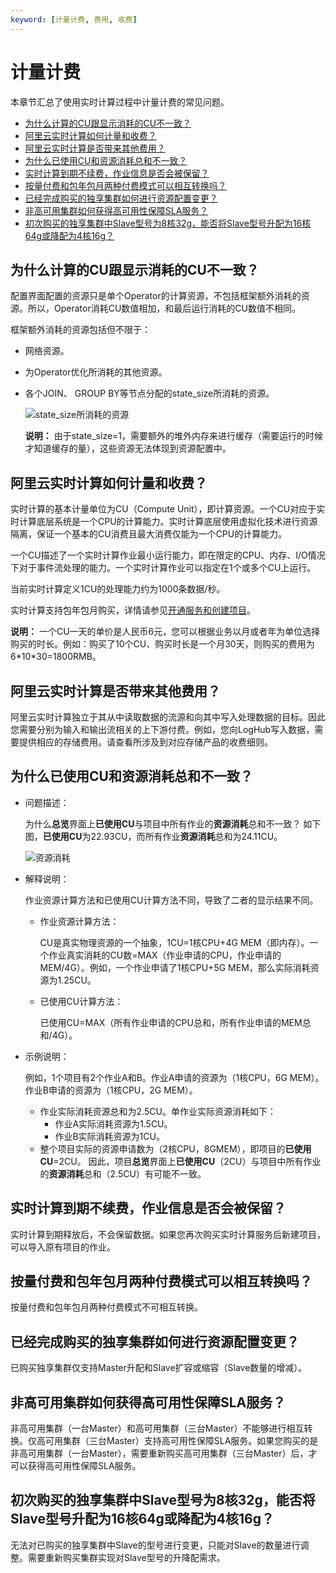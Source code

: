 ```yaml
---
keyword: [计量计费, 费用, 收费]
---
```


# 计量计费

本章节汇总了使用实时计算过程中计量计费的常见问题。

-   [为什么计算的CU跟显示消耗的CU不一致？](#section_939_i8v_foh)
-   [阿里云实时计算如何计量和收费？](#section_f4i_dbt_b08)
-   [阿里云实时计算是否带来其他费用？](#section_sv5_olo_9r9)
-   [为什么已使用CU和资源消耗总和不一致？](#section_h20_sqf_84p)
-   [实时计算到期不续费，作业信息是否会被保留？](#section_c0x_c49_bad)
-   [按量付费和包年包月两种付费模式可以相互转换吗？](#section_9py_duu_eu6)
-   [已经完成购买的独享集群如何进行资源配置变更？](#section_hkg_mrb_vzz)
-   [非高可用集群如何获得高可用性保障SLA服务？](#section_xos_gbn_mg2)
-   [初次购买的独享集群中Slave型号为8核32g，能否将Slave型号升配为16核64g或降配为4核16g？](#section_lmu_0lg_xvq)

## 为什么计算的CU跟显示消耗的CU不一致？

配置界面配置的资源只是单个Operator的计算资源，不包括框架额外消耗的资源。所以，Operator消耗CU数值相加，和最后运行消耗的CU数值不相同。

框架额外消耗的资源包括但不限于：

-   网络资源。
-   为Operator优化所消耗的其他资源。
-   各个JOIN、 GROUP BY等节点分配的state\_size所消耗的资源。

    ![state_size所消耗的资源](https://static-aliyun-doc.oss-accelerate.aliyuncs.com/assets/img/zh-CN/6852749951/p93519.png)

    **说明：** 由于state\_size=1，需要额外的堆外内存来进行缓存（需要运行的时候才知道缓存的量），这些资源无法体现到资源配置中。


## 阿里云实时计算如何计量和收费？

实时计算的基本计量单位为CU（Compute Unit），即计算资源。一个CU对应于实时计算底层系统是一个CPU的计算能力。实时计算底层使用虚拟化技术进行资源隔离，保证一个基本的CU消费且最大消费仅能为一个CPU的计算能力。

一个CU描述了一个实时计算作业最小运行能力，即在限定的CPU、内存、I/O情况下对于事件流处理的能力。一个实时计算作业可以指定在1个或多个CU上运行。

当前实时计算定义1CU的处理能力约为1000条数据/秒。

实时计算支持包年包月购买，详情请参见[开通服务和创建项目](/cn.zh-CN/Blink独享/共享集群（原产品线）/准备工作/开通服务和创建项目.md)。

**说明：** 一个CU一天的单价是人民币6元，您可以根据业务以月或者年为单位选择购买的时长。例如：购买了10个CU、购买时长是一个月30天，则购买的费用为6\*10\*30=1800RMB。

## 阿里云实时计算是否带来其他费用？

阿里云实时计算独立于其从中读取数据的流源和向其中写入处理数据的目标。因此您需要分别为输入和输出流相关的上下游付费。例如，您向LogHub写入数据，需要提供相应的存储费用。请查看所涉及到对应存储产品的收费细则。

## 为什么已使用CU和资源消耗总和不一致？

-   问题描述：

    为什么**总览**界面上**已使用CU**与项目中所有作业的**资源消耗**总和不一致？ 如下图，**已使用CU**为22.93CU，而所有作业**资源消耗**总和为24.11CU。

    ![资源消耗](https://static-aliyun-doc.oss-accelerate.aliyuncs.com/assets/img/zh-CN/6852749951/p93515.jpeg)

-   解释说明：

    作业资源计算方法和已使用CU计算方法不同，导致了二者的显示结果不同。

    -   作业资源计算方法：

        CU是真实物理资源的一个抽象，1CU=1核CPU+4G MEM（即内存）。一个作业真实消耗的CU数=MAX（作业申请的CPU，作业申请的MEM/4G）。例如，一个作业申请了1核CPU+5G MEM，那么实际消耗资源为1.25CU。

    -   已使用CU计算方法：

        已使用CU=MAX（所有作业申请的CPU总和，所有作业申请的MEM总和/4G）。

-   示例说明：

    例如，1个项目有2个作业A和B。作业A申请的资源为（1核CPU，6G MEM）。作业B申请的资源为（1核CPU，2G MEM）。

    -   作业实际消耗资源总和为2.5CU。单作业实际资源消耗如下：
        -   作业A实际消耗资源为1.5CU。
        -   作业B实际消耗资源为1CU。
    -   整个项目实际的资源申请数为（2核CPU，8GMEM），即项目的**已使用CU**=2CU。
    因此，项目**总览**界面上**已使用CU**（2CU）与项目中所有作业的**资源消耗**总和（2.5CU）有可能不一致。


## 实时计算到期不续费，作业信息是否会被保留？

实时计算到期释放后，不会保留数据。如果您再次购买实时计算服务后新建项目，可以导入原有项目的作业。

## 按量付费和包年包月两种付费模式可以相互转换吗？

按量付费和包年包月两种付费模式不可相互转换。

## 已经完成购买的独享集群如何进行资源配置变更？

已购买独享集群仅支持Master升配和Slave扩容或缩容（Slave数量的增减）。

## 非高可用集群如何获得高可用性保障SLA服务？

非高可用集群（一台Master）和高可用集群（三台Master）不能够进行相互转换。仅高可用集群（三台Master）支持高可用性保障SLA服务。如果您购买的是非高可用集群（一台Master），需要重新购买高可用集群（三台Master）后，才可以获得高可用性保障SLA服务。

## 初次购买的独享集群中Slave型号为**8核32g**，能否将Slave型号升配为**16核64g**或降配为**4核16g**？

无法对已购买的独享集群中Slave的型号进行变更，只能对Slave的数量进行调整。需要重新购买集群实现对Slave型号的升降配需求。

